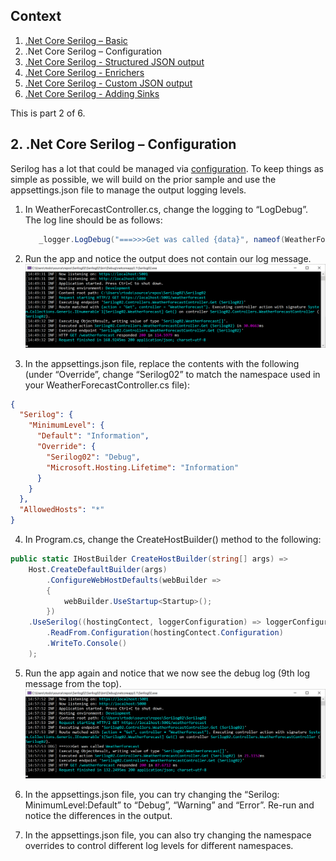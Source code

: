## Context
1. [.Net Core Serilog – Basic](https://github.com/rtodosic/Serilog01/)
2. .Net Core Serilog – Configuration
3. [.Net Core Serilog - Structured JSON output](https://github.com/rtodosic/Serilog03/)
4. [.Net Core Serilog - Enrichers](https://github.com/rtodosic/Serilog04/)
5. [.Net Core Serilog - Custom JSON output](https://github.com/rtodosic/Serilog05/)
6. [.Net Core Serilog - Adding Sinks](https://github.com/rtodosic/Serilog06/)

This is part 2 of 6.

## 2. .Net Core Serilog – Configuration

Serilog has a lot that could be managed via [configuration](https://github.com/serilog/serilog-settings-configuration). 
To keep things as simple as possible, we will build on the prior sample and use the appsettings.json file to manage the output logging levels. 

1. In WeatherForecastController.cs, change the logging to “LogDebug”. The log line should be as follows:
   ```C#
      _logger.LogDebug("===>>>Get was called {data}", nameof(WeatherForecast));
   ```
 
2. Run the app and notice the output does not contain our log message.
  ![Image alt text](Images/Console-Without-Debug.png?raw=true)

3. In the appsettings.json file, replace the contents with the following (under “Override”, change “Serilog02” to match the namespace used in your WeatherForecastController.cs file):
  ```JSON
  {
    "Serilog": {
      "MinimumLevel": {
        "Default": "Information",
        "Override": {
          "Serilog02": "Debug",
          "Microsoft.Hosting.Lifetime": "Information"
        }
      }
    },
    "AllowedHosts": "*"
  }
  ```

4.  In Program.cs, change the CreateHostBuilder() method to the following:
  ```C#
  public static IHostBuilder CreateHostBuilder(string[] args) =>
      Host.CreateDefaultBuilder(args)
          .ConfigureWebHostDefaults(webBuilder =>
          {
              webBuilder.UseStartup<Startup>();
          })
      .UseSerilog((hostingContect, loggerConfiguration) => loggerConfiguration
          .ReadFrom.Configuration(hostingContect.Configuration)
          .WriteTo.Console()
      );
   ```

5. Run the app again and notice that we now see the debug log (9th log message from the top).
  ![Image alt text](Images/Console-With-Debug.png?raw=true)

6.	In the appsettings.json file, you can try changing the “Serilog: MinimumLevel:Default” to “Debug”, “Warning” and “Error”. Re-run and notice the differences in the output. 

7.	In the appsettings.json file, you can also try changing the namespace overrides to control different log levels for different namespaces.
